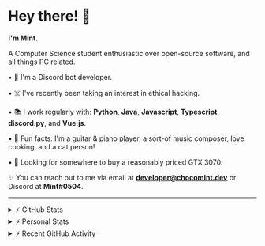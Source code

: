 # Hey there! 👋

**I'm Mint.**

A Computer Science student enthusiastic over open-source software, and all things PC related.

• 👾 I'm a Discord bot developer.

• ☠️ I've recently been taking an interest in ethical hacking.

• 📚 I work regularly with: **Python**, **Java**, **Javascript**, **Typescript**, **discord.py**, and **Vue.js**.

• 🍛 Fun facts: I'm a guitar & piano player, a sort-of music composer, love cooking, and a cat person!

• 🔎 Looking for somewhere to buy a reasonably priced GTX 3070.

✨ You can reach out to me via email at **developer@chocomint.dev** or Discord at **Mint#0504**.

---

<details>
    <summary>⚡ GitHub Stats</summary>

<img height="160px" align="center" alt="Mint's GitHub Stats" src="https://github-readme-stats-lunarmint.vercel.app/api?username=lunarmint&count_private=true&show_icons=true&hide_title=true&hide_border=true&title_color=00ffdf&icon_color=00ffdf&text_color=141823&bg_color=0,4158d0,c850c0,ffcc70&include_all_commits=false"/>

<img align="center" alt="Mint's Most Used Languages" src="https://github-readme-stats-lunarmint.vercel.app/api/top-langs/?username=lunarmint&hide_title=true&hide_border=true&langs_count=8&layout=compact&title_color=141823&bg_color=0,ffcc70,c850c0,4158d0"/>

</details>

<details>
    <summary>⚡ Personal Stats</summary>

<!--START_SECTION:waka-->
![Profile Views](http://img.shields.io/badge/Profile%20Views-4-blue)

![Lines of code](https://img.shields.io/badge/From%20Hello%20World%20I%27ve%20Written-164131%20lines%20of%20code-blue)

**I'm an Early 🐤** 

```text
🌞 Morning    45 commits     ████░░░░░░░░░░░░░░░░░░░░░   16.61% 
🌆 Daytime    98 commits     █████████░░░░░░░░░░░░░░░░   36.16% 
🌃 Evening    38 commits     ███░░░░░░░░░░░░░░░░░░░░░░   14.02% 
🌙 Night      90 commits     ████████░░░░░░░░░░░░░░░░░   33.21%

```
📅 **I'm Most Productive on Monday** 

```text
Monday       87 commits     ████████░░░░░░░░░░░░░░░░░   32.1% 
Tuesday      24 commits     ██░░░░░░░░░░░░░░░░░░░░░░░   8.86% 
Wednesday    9 commits      ░░░░░░░░░░░░░░░░░░░░░░░░░   3.32% 
Thursday     72 commits     ██████░░░░░░░░░░░░░░░░░░░   26.57% 
Friday       43 commits     ████░░░░░░░░░░░░░░░░░░░░░   15.87% 
Saturday     19 commits     █░░░░░░░░░░░░░░░░░░░░░░░░   7.01% 
Sunday       17 commits     █░░░░░░░░░░░░░░░░░░░░░░░░   6.27%

```


📊 **This Week I Spent My Time On** 

```text
```


 Last Updated on 31/08/2021
<!--END_SECTION:waka-->

</details>

<details>
    <summary>⚡ Recent GitHub Activity</summary>

<!--START_SECTION:activity-->
1. 💪 Opened PR [#93](https://github.com/ranimepiracy/chiya/pull/93) in [ranimepiracy/chiya](https://github.com/ranimepiracy/chiya)
2. 💪 Opened PR [#92](https://github.com/ranimepiracy/chiya/pull/92) in [ranimepiracy/chiya](https://github.com/ranimepiracy/chiya)
3. 💪 Opened PR [#90](https://github.com/ranimepiracy/chiya/pull/90) in [ranimepiracy/chiya](https://github.com/ranimepiracy/chiya)
4. 🎉 Merged PR [#87](https://github.com/ranimepiracy/chiya/pull/87) in [ranimepiracy/chiya](https://github.com/ranimepiracy/chiya)
5. 🎉 Merged PR [#86](https://github.com/ranimepiracy/chiya/pull/86) in [ranimepiracy/chiya](https://github.com/ranimepiracy/chiya)
<!--END_SECTION:activity-->

</details>
